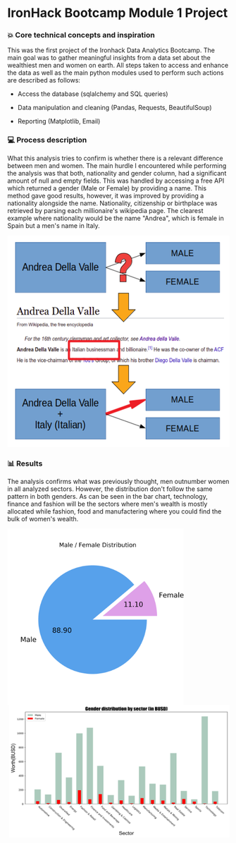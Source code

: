 # IronHack Bootcamp Module 1 Project

### :boom: Core technical concepts and inspiration
This was the first project of the Ironhack Data Analytics Bootcamp. The main goal was to gather meaningful insights from a data set about the wealthiest men and women on earth. All steps taken to access and enhance the data as well as the main python modules used to perform such actions are described as follows:

- Access the database (sqlalchemy and SQL queries)

- Data manipulation and cleaning (Pandas, Requests, BeautifulSoup)

- Reporting (Matplotlib, Email)

### :computer: Process description
What this analysis tries to confirm is whether there is a relevant difference between men and women. The main hurdle I encountered while performing the analysis was that both, nationality and gender column, had a significant amount of null and empty fields.
This was handled by accessing a free API which returned a gender (Male or Female) by providing a name. This method gave good results, however, it was improved by providing a nationality alongside the name. Nationality, citizenship or birthplace was retrieved by parsing each millionaire's wikipedia page. The clearest example where nationality would be the name "Andrea", which is female in Spain but a men's name in Italy. 

<p align="center">
  <img width="540" height="480" src="readme/readme1.png">
</p>

### :bar_chart: Results
The analysis confirms what was previously thought, men outnumber women in all analyzed sectors. However, the distribution don't follow the same pattern in both genders. As can be seen in the bar chart, technology, finance and fashion will be the sectors where men's wealth is mostly allocated while fashion, food and manufactering where you could find the bulk of women's wealth. 

<img align="left" width="400" height="400" src="data/results/Gender_PieChart.png">
<img align="right" width="500" height="300" src="data/results/SectorGenderBarChart.png">
